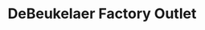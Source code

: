 ---
title: "DeBeukelaer Factory Outlet"
url: /geislingen-an-der-steige/debeukelaer-factory-outlet/
shop: Süßwaren
---